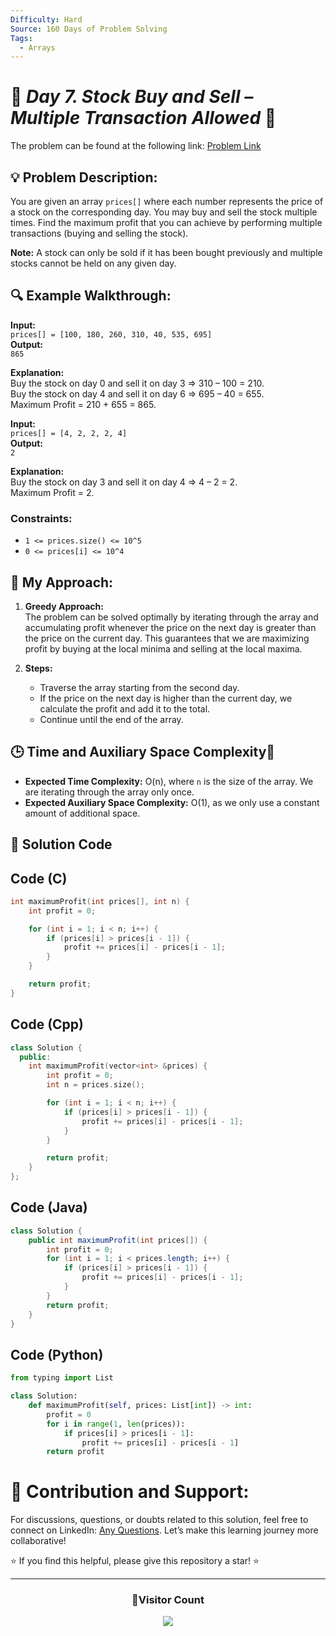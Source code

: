 ```yaml
---
Difficulty: Hard
Source: 160 Days of Problem Solving
Tags:
  - Arrays
---
```


# 🚀 _Day 7. Stock Buy and Sell – Multiple Transaction Allowed_ 🧠

The problem can be found at the following link: [Problem Link](https://www.geeksforgeeks.org/batch/gfg-160-problems/track/arrays-gfg-160/problem/stock-buy-and-sell2615)

## 💡 **Problem Description:**

You are given an array `prices[]` where each number represents the price of a stock on the corresponding day. You may buy and sell the stock multiple times. Find the maximum profit that you can achieve by performing multiple transactions (buying and selling the stock).

**Note:** A stock can only be sold if it has been bought previously and multiple stocks cannot be held on any given day.

## 🔍 **Example Walkthrough:**

**Input:**  
`prices[] = [100, 180, 260, 310, 40, 535, 695]`  
**Output:**  
`865`

**Explanation:**  
Buy the stock on day 0 and sell it on day 3 => 310 – 100 = 210.  
Buy the stock on day 4 and sell it on day 6 => 695 – 40 = 655.  
Maximum Profit = 210 + 655 = 865.

**Input:**  
`prices[] = [4, 2, 2, 2, 4]`  
**Output:**  
`2`

**Explanation:**  
Buy the stock on day 3 and sell it on day 4 => 4 – 2 = 2.  
Maximum Profit = 2.

### Constraints:

- `1 <= prices.size() <= 10^5`
- `0 <= prices[i] <= 10^4`

## 🎯 **My Approach:**

1. **Greedy Approach:**  
   The problem can be solved optimally by iterating through the array and accumulating profit whenever the price on the next day is greater than the price on the current day. This guarantees that we are maximizing profit by buying at the local minima and selling at the local maxima.

2. **Steps:**
   - Traverse the array starting from the second day.
   - If the price on the next day is higher than the current day, we calculate the profit and add it to the total.
   - Continue until the end of the array.

## 🕒 **Time and Auxiliary Space Complexity**📝

- **Expected Time Complexity:** O(n), where `n` is the size of the array. We are iterating through the array only once.
- **Expected Auxiliary Space Complexity:** O(1), as we only use a constant amount of additional space.

## 📝 **Solution Code**

## Code (C)

```c
int maximumProfit(int prices[], int n) {
    int profit = 0;

    for (int i = 1; i < n; i++) {
        if (prices[i] > prices[i - 1]) {
            profit += prices[i] - prices[i - 1];
        }
    }

    return profit;
}
```

## Code (Cpp)

```cpp
class Solution {
  public:
    int maximumProfit(vector<int> &prices) {
        int profit = 0;
        int n = prices.size();

        for (int i = 1; i < n; i++) {
            if (prices[i] > prices[i - 1]) {
                profit += prices[i] - prices[i - 1];
            }
        }

        return profit;
    }
};
```

## Code (Java)

```java
class Solution {
    public int maximumProfit(int prices[]) {
        int profit = 0;
        for (int i = 1; i < prices.length; i++) {
            if (prices[i] > prices[i - 1]) {
                profit += prices[i] - prices[i - 1];
            }
        }
        return profit;
    }
}
```

## Code (Python)

```python
from typing import List

class Solution:
    def maximumProfit(self, prices: List[int]) -> int:
        profit = 0
        for i in range(1, len(prices)):
            if prices[i] > prices[i - 1]:
                profit += prices[i] - prices[i - 1]
        return profit
```

# 🎯 **Contribution and Support:**

For discussions, questions, or doubts related to this solution, feel free to connect on LinkedIn: [Any Questions](https://www.linkedin.com/in/patel-hetkumar-sandipbhai-8b110525a/). Let’s make this learning journey more collaborative!

⭐ If you find this helpful, please give this repository a star! ⭐

---

<div align="center">
  <h3><b>📍Visitor Count</b></h3>
</div>

<p align="center">
  <img src="https://profile-counter.glitch.me/Hunterdii/count.svg" />
</p>
